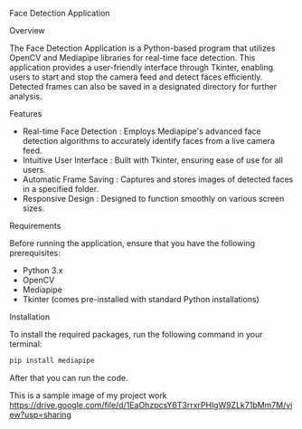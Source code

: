 Face Detection Application

Overview

The Face Detection Application is a Python-based program that utilizes OpenCV and Mediapipe libraries for real-time face detection. This application provides a user-friendly interface through Tkinter, enabling users to start and stop the camera feed and detect faces efficiently. Detected frames can also be saved in a designated directory for further analysis.

Features

- Real-time Face Detection : Employs Mediapipe's advanced face detection algorithms to accurately identify faces from a live camera feed.
- Intuitive User Interface : Built with Tkinter, ensuring ease of use for all users.
- Automatic Frame Saving : Captures and stores images of detected faces in a specified folder.
- Responsive Design : Designed to function smoothly on various screen sizes.

Requirements

Before running the application, ensure that you have the following prerequisites:

- Python 3.x
- OpenCV
- Mediapipe
- Tkinter (comes pre-installed with standard Python installations)

Installation

To install the required packages, run the following command in your terminal:

```bash
pip install mediapipe
```
After that you can run the code.

This is a sample image of my project work
https://drive.google.com/file/d/1EaOhzpcsY6T3rrxrPHlgW9ZLk71bMm7M/view?usp=sharing

